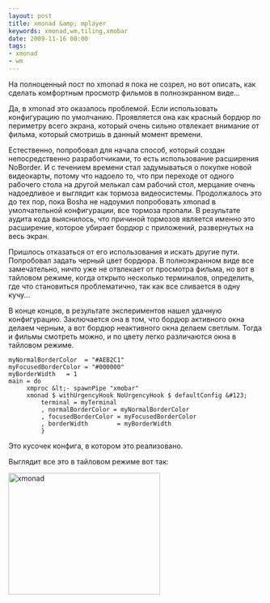 ```yaml
---
layout: post
title: xmonad &amp; mplayer
keywords: xmonad,wm,tiling,xmobar
date: 2009-11-16 00:00
tags:
- xmonad
- wm
---
```

На полноценный пост по xmonad я пока не созрел, но вот описать, как сделать комфортным просмотр фильмов в полноэкранном виде...

Да, в xmonad это оказалось проблемой. Если использовать конфигурацию по умолчанию. Проявляется она как красный бордюр по периметру всего экрана, который очень сильно отвлекает внимание от фильма, который смотришь в данный момент времени.

Естественно, попробовал для начала способ, который создан непосредственно разработчиками, то есть использование расширения NoBorder. И с течением времени стал задумываться о покупке новой видеокарты, потому что надоело то, что при переходе от одного рабочего стола на другой мелькал сам рабочий стол, мерцание очень надоедливое и выглядит как тормоза видеосистемы. Продолжалось это до тех пор, пока Bosha не надоумил попробовать xmonad в умолчательной конфигурации, все тормоза пропали. В результате аудита кода выяснилось, что причиной тормозов является именно это расширение, которое убирает бордюр с приложений, развернутых на весь экран.

Пришлось отказаться от его использования и искать другие пути. Попробовал задать черный цвет бордюра. В полноэкранном виде все замечательно, ничто уже не отвлекает от просмотра фильма, но вот в тайловом режиме, когда открыто несколько терминалов, определить, где что становиться проблематично, так как все сливается в одну кучу...

В конце концов, в результате экспериментов нашел удачную конфигурацию. Заключается она в том, что бордюр активного окна делаем черным, а вот бордюр неактивного окна делаем светлым. Тогда и фильмы смотреть можно, и по цвету легко различаются окна в тайловом режиме.

    myNormalBorderColor  = "#AEB2C1"
    myFocusedBorderColor = "#000000"
    myBorderWidth   = 1
    main = do
         xmproc &lt;- spawnPipe "xmobar"
         xmonad $ withUrgencyHook NoUrgencyHook $ defaultConfig &#123;
             terminal = myTerminal
             , normalBorderColor = myNormalBorderColor
             , focusedBorderColor = myFocusedBorderColor
             , borderWidth        = myBorderWidth
             }

Это кусочек конфига, в котором это реализовано.

Выглядит все это в тайловом режиме вот так:

<a href="http://static.juev.ru/2009/11/2009-11-16-162636_1280x1024_scrot.png"><img class="aligncenter size-medium wp-image-637" title="xmonad" src="http://static.juev.ru/2009/11/2009-11-16-162636_1280x1024_scrot-300x240.png" alt="xmonad" width="300" height="240" /></a>
